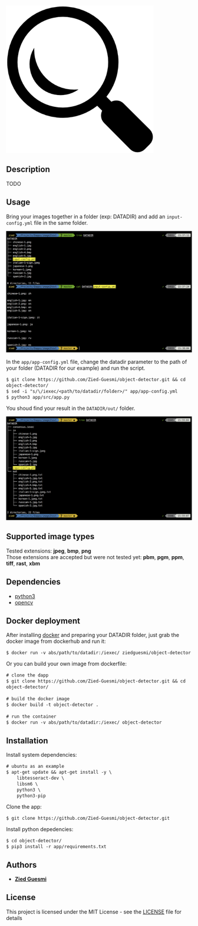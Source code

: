 <img src="./logo.png" width="400">


## Description
TODO

## Usage

Bring your images together in a folder (exp: DATADIR) and add an ```input-config.yml``` file in the same folder.

![screenshot](./images/screenshot-1.png)

In the ```app/app-config.yml``` file, change the datadir parameter to the path of your folder (DATADIR for our example) and run the script.

    $ git clone https://github.com/Zied-Guesmi/object-detector.git && cd object-detector/
    $ sed -i "s/\/iexec/<path/to/datadir/folder>/" app/app-config.yml
    $ python3 app/src/app.py

You shoud find your result in the ```DATADIR/out/``` folder.

![screenshot](./images/screenshot-2.png)


## Supported image types

Tested extensions: **jpeg**, **bmp**, **png**  
Those extensions are accepted but were not tested yet: **pbm**, **pgm**, **ppm**, **tiff**, **rast**, **xbm**  


## Dependencies

- [python3](https://www.python.org/)  
- [opencv](https://opencv.org/)


## Docker deployment

After installing [docker](https://docs.docker.com/install/) and preparing your DATADIR folder, just grab the docker image from dockerhub and run it:

    $ docker run -v abs/path/to/datadir:/iexec/ ziedguesmi/object-detector

Or you can build your own image from dockerfile:

    # clone the dapp
    $ git clone https://github.com/Zied-Guesmi/object-detector.git && cd object-detector/ 

    # build the docker image
    $ docker build -t object-detector .

    # run the container
    $ docker run -v abs/path/to/datadir:/iexec/ object-detector


## Installation

Install system dependencies:

    # ubuntu as an example
    $ apt-get update && apt-get install -y \
        libtesseract-dev \
        libsm6 \
        python3 \
        python3-pip

Clone the app:

    $ git clone https://github.com/Zied-Guesmi/object-detector.git

Install python depedencies:

    $ cd object-detector/
    $ pip3 install -r app/requirements.txt


## Authors

- **[Zied Guesmi](https://github.com/Zied-Guesmi)**


## License

This project is licensed under the MIT License - see the [LICENSE](https://github.com/Zied-Guesmi/object-detector/blob/master/LICENSE) file for details